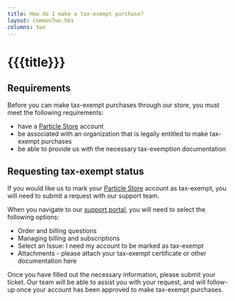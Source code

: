 ```yaml
---
title: How do I make a tax-exempt purchase?
layout: commonTwo.hbs
columns: two
---
```


# {{{title}}}

## Requirements

Before you can make tax-exempt purchases through our store, you must meet the following requirements:

* have a [Particle Store](http://store.particle.io/) account
* be associated with an organization that is legally entitled to make tax-exempt purchases
* be able to provide us with the necessary tax-exemption documentation

## Requesting tax-exempt status

If you would like us to mark your [Particle Store](http://store.particle.io/) account as tax-exempt, you will need to submit a request with our support team. 

When you navigate to our [support portal](/troubleshooting/troubleshooting/), you will need to select the following options:

- Order and billing questions
- Managing billing and subscriptions
- Select an Issue: I need my account to be marked as tax-exempt
- Attachments - please attach your tax-exempt certificate or other documentation here

Once you have filled out the necessary information, please submit your ticket. Our team will be able to assist you with your request, and will follow-up once your account has been approved to make tax-exempt purchases.
